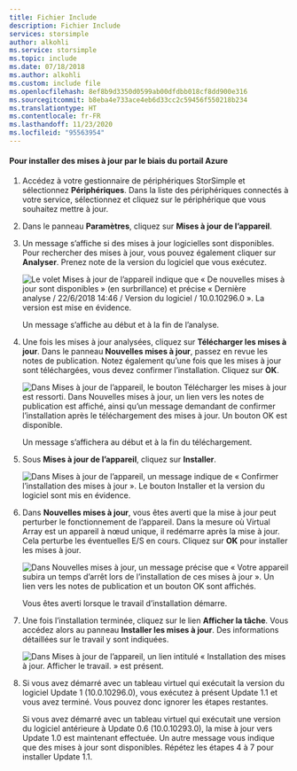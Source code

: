 ```yaml
---
title: Fichier Include
description: Fichier Include
services: storsimple
author: alkohli
ms.service: storsimple
ms.topic: include
ms.date: 07/18/2018
ms.author: alkohli
ms.custom: include file
ms.openlocfilehash: 8ef8b9d3350d0599ab00dfdbb018cf8dd900e316
ms.sourcegitcommit: b8eba4e733ace4eb6d33cc2c59456f550218b234
ms.translationtype: HT
ms.contentlocale: fr-FR
ms.lasthandoff: 11/23/2020
ms.locfileid: "95563954"
---
```

#### <a name="to-install-updates-via-the-azure-portal"></a>Pour installer des mises à jour par le biais du portail Azure

1. Accédez à votre gestionnaire de périphériques StorSimple et sélectionnez **Périphériques**. Dans la liste des périphériques connectés à votre service, sélectionnez et cliquez sur le périphérique que vous souhaitez mettre à jour.

2. Dans le panneau **Paramètres**, cliquez sur **Mises à jour de l’appareil**.  

3. Un message s’affiche si des mises à jour logicielles sont disponibles. Pour rechercher des mises à jour, vous pouvez également cliquer sur **Analyser**. Prenez note de la version du logiciel que vous exécutez. 

    ![Le volet Mises à jour de l’appareil indique que « De nouvelles mises à jour sont disponibles » (en surbrillance) et précise « Dernière analyse / 22/6/2018 14:46 / Version du logiciel / 10.0.10296.0 ». La version est mise en évidence.](../includes/media/storsimple-virtual-array-install-update-via-portal-11/azupdate3m1.png)

    Un message s’affiche au début et à la fin de l’analyse.
 
4. Une fois les mises à jour analysées, cliquez sur **Télécharger les mises à jour**. Dans le panneau **Nouvelles mises à jour**, passez en revue les notes de publication. Notez également qu’une fois que les mises à jour sont téléchargées, vous devez confirmer l’installation. Cliquez sur **OK**.

    ![Dans Mises à jour de l’appareil, le bouton Télécharger les mises à jour est ressorti. Dans Nouvelles mises à jour, un lien vers les notes de publication est affiché, ainsi qu’un message demandant de confirmer l’installation après le téléchargement des mises à jour. Un bouton OK est disponible.](../includes/media/storsimple-virtual-array-install-update-via-portal-11/azupdate6m.png)

    Un message s’affichera au début et à la fin du téléchargement.

5. Sous **Mises à jour de l’appareil**, cliquez sur **Installer**.

     ![Dans Mises à jour de l’appareil, un message indique de « Confirmer l’installation des mises à jour ». Le bouton Installer et la version du logiciel sont mis en évidence.](../includes/media/storsimple-virtual-array-install-update-via-portal-11/azupdate11m1.png)

6. Dans **Nouvelles mises à jour**, vous êtes averti que la mise à jour peut perturber le fonctionnement de l’appareil. Dans la mesure où Virtual Array est un appareil à nœud unique, il redémarre après la mise à jour. Cela perturbe les éventuelles E/S en cours. Cliquez sur **OK** pour installer les mises à jour.

    ![Dans Nouvelles mises à jour, un message précise que « Votre appareil subira un temps d’arrêt lors de l’installation de ces mises à jour ». Un lien vers les notes de publication et un bouton OK sont affichés.](../includes/media/storsimple-virtual-array-install-update-via-portal-11/azupdate12m.png)

    Vous êtes averti lorsque le travail d’installation démarre.

7.  Une fois l’installation terminée, cliquez sur le lien **Afficher la tâche**. Vous accédez alors au panneau **Installer les mises à jour**. Des informations détaillées sur le travail y sont indiquées. 

    ![Dans Mises à jour de l’appareil, un lien intitulé « Installation des mises à jour. Afficher le travail. » est présent.](../includes/media/storsimple-virtual-array-install-update-via-portal-11/azupdate16m1.png)

8. Si vous avez démarré avec un tableau virtuel qui exécutait la version du logiciel Update 1 (10.0.10296.0), vous exécutez à présent Update 1.1 et vous avez terminé. Vous pouvez donc ignorer les étapes restantes. 

    Si vous avez démarré avec un tableau virtuel qui exécutait une version du logiciel antérieure à Update 0.6 (10.0.10293.0), la mise à jour vers Update 1.0 est maintenant effectuée. Un autre message vous indique que des mises à jour sont disponibles. Répétez les étapes 4 à 7 pour installer Update 1.1.

    

